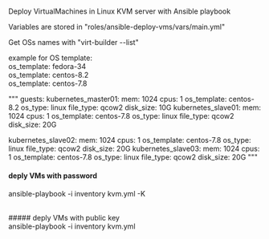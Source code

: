 #####
Deploy VirtualMachines in Linux KVM server with Ansible playbook<br />

Variables are stored in "roles/ansible-deploy-vms/vars/main.yml"<br />

Get OSs names with "virt-builder --list"<br />

example for OS template:<br />
os_template: fedora-34<br />
os_template: centos-8.2<br />
os_template: centos-7.8<br />



"""
guests:
  kubernetes_master01:
    mem: 1024
    cpus: 1
    os_template: centos-8.2
    os_type: linux
    file_type: qcow2
    disk_size: 10G
  kubernetes_slave01:
    mem: 1024
    cpus: 1
    os_template: centos-7.8
    os_type: linux
    file_type: qcow2
    disk_size: 20G

  kubernetes_slave02:
    mem: 1024
    cpus: 1
    os_template: centos-7.8
    os_type: linux
    file_type: qcow2
    disk_size: 20G
  kubernetes_slave03:
    mem: 1024
    cpus: 1
    os_template: centos-7.8
    os_type: linux
    file_type: qcow2
    disk_size: 20G
"""



#### deply VMs with password<br />
ansible-playbook -i inventory kvm.yml -K <br />

<br />
##### deply VMs with public key<br />
ansible-playbook -i inventory kvm.yml <br />
